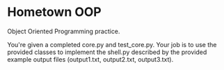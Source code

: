 # Hometown OOP

Object Oriented Programming practice.

You're given a completed core.py and test_core.py.
Your job is to use the provided classes to implement the shell.py described
by the provided example output files (output1.txt, output2.txt, output3.txt).

